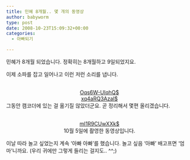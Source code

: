 ```yaml
---
title: 민혜 8개월.. 몇 개의 동영상
author: babyworm
type: post
date: 2008-10-23T15:09:32+00:00
categories:
  - 아빠되기

---
```

<DIV style="TEXT-ALIGN: left" align=center>민혜가 8개월 되었습니다. 정확히는 8개월하고 9일되었지요.

이제 소파를 잡고 일어나고 이런 저런 소리를 냅니다. </DIV>
<DIV align=center> </DIV>
<DIV align=center>
<a href="http://babyworm.net/wordpress/wp-content/uploads/1/Oqs6W-UIqhQ$" http://cfs3.flvs.daum.net/files/76/24/84/51/14831227/thumb.jpg />Oqs6W-UIqhQ$</a>

</DIV>
<DIV align=center><a href="http://babyworm.net/wordpress/wp-content/uploads/1/xq4aRQ3AzaI$" http://cfs3.flvs.daum.net/files/31/66/25/93/14831269/thumb.jpg />xq4aRQ3AzaI$</a>

<DIV style="TEXT-ALIGN: left">
  그동안 캠코더에 있는 걸 옮기질 않았더군요. 곧 정리해서 몇편 올리겠습니다. </p>

  <p>
    </DIV></DIV><br /> <DIV align=center><a href="http://babyworm.net/wordpress/wp-content/uploads/1/mI1R9CUwXXk$" http://cfs3.flvs.daum.net/files/6/21/73/36/14831418/thumb.jpg />mI1R9CUwXXk$</a><br />10월 5일에 촬영한 동영상입니다.
  </p>

  <p>
    <DIV style="TEXT-ALIGN: left">
      이날 따라 놀고 싶었는지 계속 ‘아빠 아빠’를 했습니다. 놀고 싶음 ‘아빠’ 배고프면 ‘엄마’니까요. (우리 귀에만 그렇게 들리는 걸지도.. ^^;)
    </DIV></DIV>
  </p>
